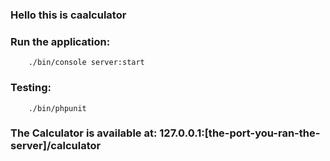 ### Hello this is caalculator

### Run the application:

```
    ./bin/console server:start
```

### Testing:

```
    ./bin/phpunit
```

### The Calculator is available at: 127.0.0.1:[the-port-you-ran-the-server]/calculator
